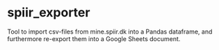 # spiir_exporter
Tool to import csv-files from mine.spiir.dk into a Pandas dataframe, and furthermore re-export them into a Google Sheets document.